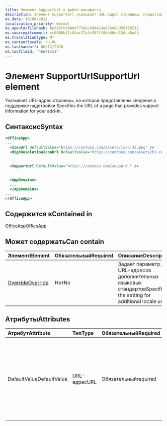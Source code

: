 ```yaml
---
title: Элемент SupportUrl в файле манифеста
description: Элемент SupportUrl указывает URL-адрес страницы, предоставляющей сведения о поддержке надстройки.
ms.date: 10/09/2018
localization_priority: Normal
ms.openlocfilehash: be516fe5848d775dacb0d424a92be02d59f85512
ms.sourcegitcommit: cc6886b47c84ac37a3c957ff85dd0ed526ca5e43
ms.translationtype: MT
ms.contentlocale: ru-RU
ms.lasthandoff: 08/12/2020
ms.locfileid: "46641412"
---
```

# <a name="supporturl-element"></a><span data-ttu-id="32e81-103">Элемент SupportUrl</span><span class="sxs-lookup"><span data-stu-id="32e81-103">SupportUrl element</span></span>

<span data-ttu-id="32e81-104">Указывает URL-адрес страницы, на которой представлены сведения о поддержке надстройки.</span><span class="sxs-lookup"><span data-stu-id="32e81-104">Specifies the URL of a page that provides support information for your add-in.</span></span>

## <a name="syntax"></a><span data-ttu-id="32e81-105">Синтаксис</span><span class="sxs-lookup"><span data-stu-id="32e81-105">Syntax</span></span>

```XML
<OfficeApp>
...
  <IconUrl DefaultValue="https://contoso.com/assets/icon-32.png" />
  <HighResolutionIconUrl DefaultValue="https://contoso.com/assets/hi-res-icon.png"/>
  
  
  <SupportUrl DefaultValue="https://contoso.com/support " />
  
  
  <AppDomains>
  ...
  </AppDomains>
...
</OfficeApp>
```

## <a name="contained-in"></a><span data-ttu-id="32e81-106">Содержится в</span><span class="sxs-lookup"><span data-stu-id="32e81-106">Contained in</span></span>

[<span data-ttu-id="32e81-107">OfficeApp</span><span class="sxs-lookup"><span data-stu-id="32e81-107">OfficeApp</span></span>](officeapp.md)

## <a name="can-contain"></a><span data-ttu-id="32e81-108">Может содержать</span><span class="sxs-lookup"><span data-stu-id="32e81-108">Can contain</span></span>

|  <span data-ttu-id="32e81-109">Элемент</span><span class="sxs-lookup"><span data-stu-id="32e81-109">Element</span></span> | <span data-ttu-id="32e81-110">Обязательный</span><span class="sxs-lookup"><span data-stu-id="32e81-110">Required</span></span> | <span data-ttu-id="32e81-111">Описание</span><span class="sxs-lookup"><span data-stu-id="32e81-111">Description</span></span>  |
|:-----|:-----|:-----|
|  [<span data-ttu-id="32e81-112">Override</span><span class="sxs-lookup"><span data-stu-id="32e81-112">Override</span></span>](override.md)   | <span data-ttu-id="32e81-113">Нет</span><span class="sxs-lookup"><span data-stu-id="32e81-113">No</span></span> | <span data-ttu-id="32e81-114">Задает параметр для URL-адресов дополнительных языковых стандартов</span><span class="sxs-lookup"><span data-stu-id="32e81-114">Specifies the setting for additional locale urls</span></span> |

## <a name="attributes"></a><span data-ttu-id="32e81-115">Атрибуты</span><span class="sxs-lookup"><span data-stu-id="32e81-115">Attributes</span></span>

|<span data-ttu-id="32e81-116">Атрибут</span><span class="sxs-lookup"><span data-stu-id="32e81-116">Attribute</span></span>|<span data-ttu-id="32e81-117">Тип</span><span class="sxs-lookup"><span data-stu-id="32e81-117">Type</span></span>|<span data-ttu-id="32e81-118">Обязательный</span><span class="sxs-lookup"><span data-stu-id="32e81-118">Required</span></span>|<span data-ttu-id="32e81-119">Описание</span><span class="sxs-lookup"><span data-stu-id="32e81-119">Description</span></span>|
|:-----|:-----|:-----|:-----|
|<span data-ttu-id="32e81-120">DefaultValue</span><span class="sxs-lookup"><span data-stu-id="32e81-120">DefaultValue</span></span>|<span data-ttu-id="32e81-121">URL-адрес</span><span class="sxs-lookup"><span data-stu-id="32e81-121">URL</span></span>|<span data-ttu-id="32e81-122">Обязательный</span><span class="sxs-lookup"><span data-stu-id="32e81-122">required</span></span>|<span data-ttu-id="32e81-123">Задает значение по умолчанию для этого параметра, представленное для языкового стандарта, который указан с помощью элемента [DefaultLocale](defaultlocale.md).</span><span class="sxs-lookup"><span data-stu-id="32e81-123">Specifies the default value for this setting, expressed for the locale specified in the [DefaultLocale](defaultlocale.md) element.</span></span>|
